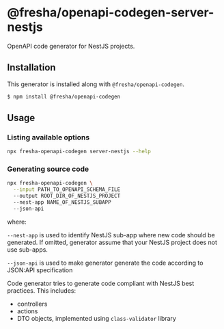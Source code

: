 # @fresha/openapi-codegen-server-nestjs

OpenAPI code generator for NestJS projects.

## Installation

This generator is installed along with `@fresha/openapi-codegen`.

```bash
$ npm install @fresha/openapi-codegen
```

## Usage

### Listing available options

```bash
npx fresha-openapi-codegen server-nestjs --help
```

### Generating source code

```bash
npx fresha-openapi-codegen \
  --input PATH_TO_OPENAPI_SCHEMA_FILE
  --output ROOT_DIR_OF_NESTJS_PROJECT
  --nest-app NAME_OF_NESTJS_SUBAPP
  --json-api
```

where:

`--nest-app` is used to identify NestJS sub-app where new code should be generated.
  If omitted, generator assume that your NestJS project does not use sub-apps.

`--json-api` is used to make generator generate the code according to JSON:API specification

Code generator tries to generate code compliant with NestJS best practices. This includes:

- controllers
- actions
- DTO objects, implemented using `class-validator` library
